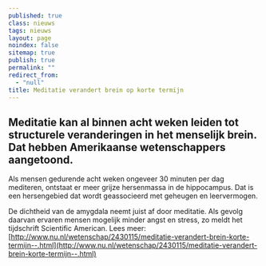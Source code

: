 ```yaml
---
published: true
class: nieuws
tags: nieuws
layout: page
noindex: false
sitemap: true
publish: true
permalink: ""
redirect_from: 
  - "null"
title: Meditatie verandert brein op korte termijn
---
```



##  Meditatie kan al binnen acht weken leiden tot structurele veranderingen in het menselijk brein. Dat hebben Amerikaanse wetenschappers aangetoond.

Als mensen gedurende acht weken ongeveer 30 minuten per dag mediteren, ontstaat er meer grijze hersenmassa in de hippocampus. Dat is een hersengebied dat wordt geassocieerd met geheugen en leervermogen.

De dichtheid van de amygdala neemt juist af door meditatie. Als gevolg daarvan ervaren mensen mogelijk minder angst en stress, zo meldt het tijdschrift Scientific American. 
Lees meer: [http://www.nu.nl/wetenschap/2430115/meditatie-verandert-brein-korte-termijn--.html](http://www.nu.nl/wetenschap/2430115/meditatie-verandert-brein-korte-termijn--.html)
